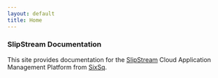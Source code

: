 ```yaml
---
layout: default
title: Home
---
```


### SlipStream Documentation

This site provides documentation for the [SlipStream][slipstream]
Cloud Application Management Platform from [SixSq][sixsq].

[slipstream]: http://sixsq.com/products/slipstream.html
[sixsq]: http://sixsq.com
